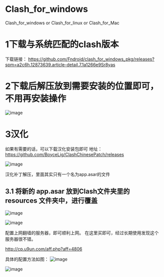 # Clash_for_windows
Clash_for_windows or  Clash_for_linux or Clash_for_Mac

# 1下载与系统匹配的clash版本

下载链接： https://github.com/Fndroid/clash_for_windows_pkg/releases?spm=a2c6h.12873639.article-detail.7.1a1266e9Sr8yas


# 2下载后解压放到需要安装的位置即可，不用再安装操作


![image](https://github.com/grant-tt/Clash_for_windows/assets/100757019/a3cd9601-7dc3-493f-8482-acb1514b11a3)


# 3汉化
如果有需要的话，可以下载汉化安装包即可
地址：  https://github.com/BoyceLig/ClashChinesePatch/releases

![image](https://github.com/grant-tt/Clash_for_windows/assets/100757019/b888799b-b228-4dee-ad36-6ce5a5f95a67)


汉化补丁解压，里面其实只有一个名为app.asar的文件
## 3.1 将新的 app.asar 放到Clash文件夹里的 resources 文件夹中，进行覆盖
![image](https://github.com/grant-tt/Clash_for_windows/assets/100757019/a906700f-3ee8-4f22-ae6c-7eab3c29085a)

![image](https://github.com/grant-tt/Clash_for_windows/assets/100757019/977daaf2-01d0-4544-8f20-50108017a6fd)


配置上网翻墙的服务器，即可顺利上网。
在这里买即可，经过长期使用发现这个服务器很不错。

http://cp.u9un.com/aff.php?aff=4806 


具体的配置方法如图：
![image](https://github.com/grant-tt/Clash_for_windows/assets/100757019/144f6b1c-0db3-42c7-8bc7-d2dd5458d4aa)

![image](https://github.com/grant-tt/Clash_for_windows/assets/100757019/101294bd-e468-48d1-84f7-6d37c6d1b97b)




